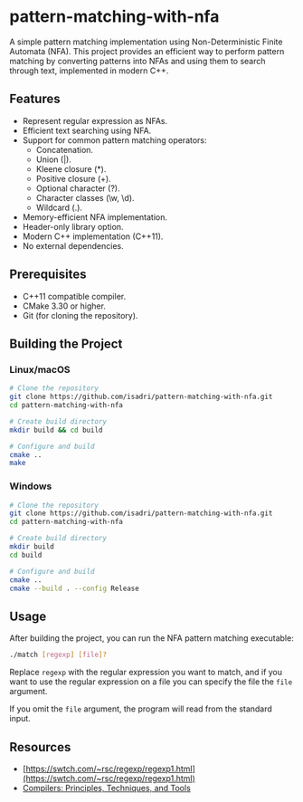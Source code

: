 # pattern-matching-with-nfa
A simple pattern matching implementation using Non-Deterministic Finite Automata (NFA). This project provides an efficient way to perform pattern matching by converting patterns into NFAs and using them to search through text, implemented in modern C++.

##  Features
* Represent regular expression as NFAs.
* Efficient text searching using NFA.
* Support for common pattern matching operators:
    * Concatenation.
    * Union (|).
    * Kleene closure (*).
    * Positive closure (+).
    * Optional character (?).
    * Character classes (\w, \d).
    * Wildcard (.).
* Memory-efficient NFA implementation.
* Header-only library option.
* Modern C++ implementation (C++11).
* No external dependencies.

## Prerequisites
* C++11 compatible compiler.
* CMake 3.30 or higher.
* Git (for cloning the repository).

## Building the Project

### Linux/macOS
```bash
# Clone the repository
git clone https://github.com/isadri/pattern-matching-with-nfa.git
cd pattern-matching-with-nfa

# Create build directory
mkdir build && cd build

# Configure and build
cmake ..
make
```

### Windows
```bash
# Clone the repository
git clone https://github.com/isadri/pattern-matching-with-nfa.git
cd pattern-matching-with-nfa

# Create build directory
mkdir build
cd build

# Configure and build
cmake ..
cmake --build . --config Release
```

## Usage

After building the project, you can run the NFA pattern matching executable:
```bash
./match [regexp] [file]?
```

Replace `regexp` with the regular expression you want to match, and if you want to use the regular expression on a file you can specify the file the `file` argument.

If you omit the `file` argument, the program will read from the standard input.

## Resources
* [https://swtch.com/~rsc/regexp/regexp1.html](https://swtch.com/~rsc/regexp/regexp1.html)
* [Compilers: Principles, Techniques, and Tools](https://www.amazon.com/Compilers-Principles-Techniques-Tools-2nd/dp/0321486811)
